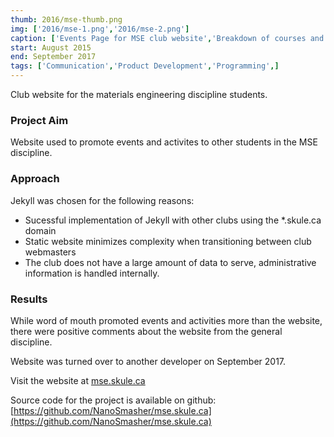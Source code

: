 ```yaml
---
thumb: 2016/mse-thumb.png
img: ['2016/mse-1.png','2016/mse-2.png']
caption: ['Events Page for MSE club website','Breakdown of courses and how it relates to materials science as a whole']
start: August 2015
end: September 2017
tags: ['Communication','Product Development','Programming',]
---
```


Club website for the materials engineering discipline students.

<!-- more -->

### Project Aim

Website used to promote events and activites to other students in the MSE discipline.

### Approach

Jekyll was chosen for the following reasons:

* Sucessful implementation of Jekyll with other clubs using the \*.skule.ca domain
* Static website minimizes complexity when transitioning between club webmasters
* The club does not have a large amount of data to serve, administrative information is handled internally.

### Results

While word of mouth promoted events and activities more than the website, there were positive comments about the website from the general discipline.

Website was turned over to another developer on September 2017.

Visit the website at [mse.skule.ca](https://mse.skule.ca)

Source code for the project is available on github: [https://github.com/NanoSmasher/mse.skule.ca](https://github.com/NanoSmasher/mse.skule.ca)